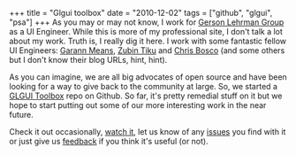 +++
title = "Glgui toolbox"
date = "2010-12-02"
tags = ["github", "glgui", "psa"]
+++
As you may or may not know, I work for [Gerson Lehrman Group](http://www.glgroup.com/) as a UI Engineer. While this is more of my professional site, I don't talk a lot about my work. Truth is, I really dig it here. I work with some fantastic fellow UI Engineers: [Garann Means](http://www.garann.com/), [Zubin Tiku](http://blog.rubikzube.com/) and [Chris Bosco](http://cbsides.com/blog) (and some others but I don't know their blog URLs, hint, hint).

As you can imagine, we are all big advocates of open source and have been looking for a way to give back to the community at large. So, we started a [GLGUI Toolbox](http://github.com/glgui/toolbox) repo on Github. So far, it's pretty remedial stuff on it but we hope to start putting out some of our more interesting work in the near future.

Check it out occasionally, [watch it](http://github.com/glgui/toolbox/toggle_watch), let us know of any [issues](http://github.com/glgui/toolbox/issues) you find with it or just give us [feedback](http://github.com/inbox/new/glgui) if you think it's useful (or not).
